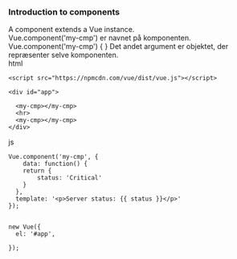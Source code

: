 ### Introduction to components
A component extends a Vue instance.  
Vue.component('my-cmp') er navnet på komponenten.  
Vue.component('my-cmp') { } Det andet argument er objektet, der repræsenter selve komponenten.  
html  
```
<script src="https://npmcdn.com/vue/dist/vue.js"></script>

<div id="app">
  
  <my-cmp></my-cmp>
  <hr>
  <my-cmp></my-cmp>
</div>
```
js
```
Vue.component('my-cmp', {
	data: function() {
  	return {
    	status: 'Critical'
    }
  },
  template: '<p>Server status: {{ status }}</p>'
});


new Vue({
  el: '#app',
  
});
```
